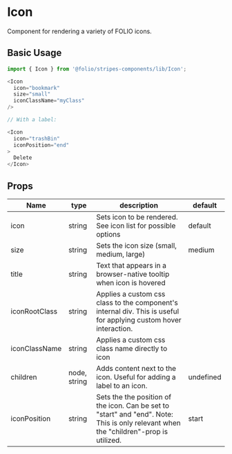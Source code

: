 # Icon
Component for rendering a variety of FOLIO icons.

## Basic Usage
```js
import { Icon } from '@folio/stripes-components/lib/Icon';

<Icon
  icon="bookmark"
  size="small"
  iconClassName="myClass"
/>

// With a label:

<Icon
  icon="trashBin"
  iconPosition="end"
>
  Delete
</Icon>
```

## Props
Name | type | description | default |
--- | --- | --- | ---
icon | string | Sets icon to be rendered. See icon list for possible options | default
size | string | Sets the icon size (small, medium, large) | medium
title | string | Text that appears in a browser-native tooltip when icon is hovered |
iconRootClass | string | Applies a custom css class to the component's internal div. This is useful for applying custom hover interaction. |
iconClassName | string | Applies a custom css class name directly to icon |
children | node, string | Adds content next to the icon. Useful for adding a label to an icon. | undefined
iconPosition | string | Sets the the position of the icon. Can be set to "start" and "end". Note: This is only relevant when the "children"-prop is utilized. | start
